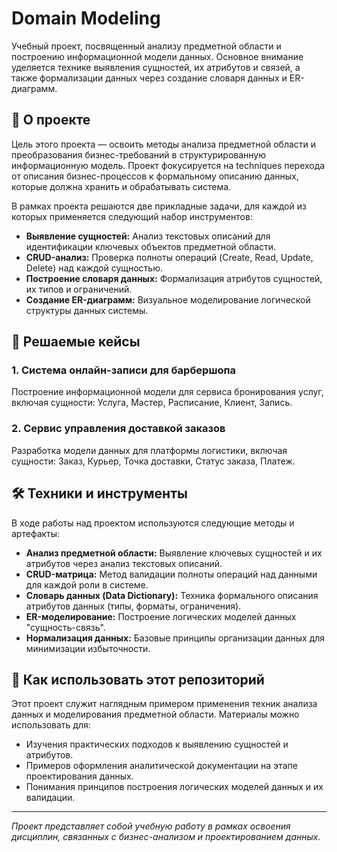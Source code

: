 # Domain Modeling

Учебный проект, посвященный анализу предметной области и построению информационной модели данных. Основное внимание уделяется технике выявления сущностей, их атрибутов и связей, а также формализации данных через создание словаря данных и ER-диаграмм.

## 📖 О проекте

Цель этого проекта — освоить методы анализа предметной области и преобразования бизнес-требований в структурированную информационную модель. Проект фокусируется на techniques перехода от описания бизнес-процессов к формальному описанию данных, которые должна хранить и обрабатывать система.

В рамках проекта решаются две прикладные задачи, для каждой из которых применяется следующий набор инструментов:
*   **Выявление сущностей:** Анализ текстовых описаний для идентификации ключевых объектов предметной области.
*   **CRUD-анализ:** Проверка полноты операций (Create, Read, Update, Delete) над каждой сущностью.
*   **Построение словаря данных:** Формализация атрибутов сущностей, их типов и ограничений.
*   **Создание ER-диаграмм:** Визуальное моделирование логической структуры данных системы.

## 🧩 Решаемые кейсы

### 1. Система онлайн-записи для барбершопа
Построение информационной модели для сервиса бронирования услуг, включая сущности: Услуга, Мастер, Расписание, Клиент, Запись.

### 2. Сервис управления доставкой заказов
Разработка модели данных для платформы логистики, включая сущности: Заказ, Курьер, Точка доставки, Статус заказа, Платеж.

## 🛠️ Техники и инструменты

В ходе работы над проектом используются следующие методы и артефакты:

*   **Анализ предметной области:** Выявление ключевых сущностей и их атрибутов через анализ текстовых описаний.
*   **CRUD-матрица:** Метод валидации полноты операций над данными для каждой роли в системе.
*   **Словарь данных (Data Dictionary):** Техника формального описания атрибутов данных (типы, форматы, ограничения).
*   **ER-моделирование:** Построение логических моделей данных "сущность-связь".
*   **Нормализация данных:** Базовые принципы организации данных для минимизации избыточности.


## 🚀 Как использовать этот репозиторий

Этот проект служит наглядным примером применения техник анализа данных и моделирования предметной области. Материалы можно использовать для:
*   Изучения практических подходов к выявлению сущностей и атрибутов.
*   Примеров оформления аналитической документации на этапе проектирования данных.
*   Понимания принципов построения логических моделей данных и их валидации.

---
*Проект представляет собой учебную работу в рамках освоения дисциплин, связанных с бизнес-анализом и проектированием данных.*
